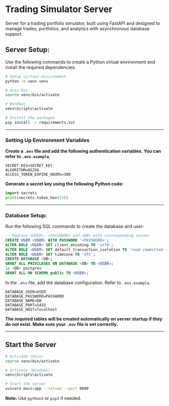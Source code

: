 # Trading Simulator Server

Server for a trading portfolio simulator, built using FastAPI and designed to manage trades, portfolios, and analytics with asynchronous database support.

## Server Setup:

Use the following commands to create a Python virtual environment and install the required dependencies:

```bash
# Setup virtual environment
python -m venv venv

# Unix Env
source venv/bin/activate

# Windows
venv\Scripts\activate

# Install the packages
pip install -r requirements.txt
```

---

### Setting Up Environment Variables

**Create a `.env` file and add the following authentication variables. You can refer to `.env.example`.**

```plaintext
SECRET_KEY=SECRET_KEY
ALGORITHM=HS256
ACCESS_TOKEN_EXPIRE_HOURS=300
```

**Generate a secret key using the following Python code:**

```python
import secrets
print(secrets.token_hex(32))
```

---

### Database Setup:

Run the following SQL commands to create the database and user:

```sql
-- Replace <USER>, <PASSWORD> and <DB> with corresponding values
CREATE USER <USER> WITH PASSWORD '<PASSWORD>';
ALTER ROLE <USER> SET client_encoding TO 'utf8';
ALTER ROLE <USER> SET default_transaction_isolation TO 'read committed';
ALTER ROLE <USER> SET timezone TO 'UTC';
CREATE DATABASE <DB>;
GRANT ALL PRIVILEGES ON DATABASE <DB> TO <USER>;
\c <DB> postgres
GRANT ALL ON SCHEMA public TO <USER>;
```

In the `.env` file, add the database configuration. Refer to `.env.example`.

```plaintext
DATABASE_USER=USER
DATABASE_PASSWORD=PASSWORD
DATABASE_NAME=DB
DATABASE_PORT=5432
DATABASE_HOST=localhost
```

**The required tables will be created automatically on server startup if they do not exist. Make sure your `.env` file is set correctly.**

---

## Start the Server

```bash
# Activate (Unix)
source venv/bin/activate

# Activate (Windows)
venv\Scripts\activate

# Start the server
uvicorn main:app --reload --port 8000
```

**Note:** Use `python3` or `pip3` if needed.
